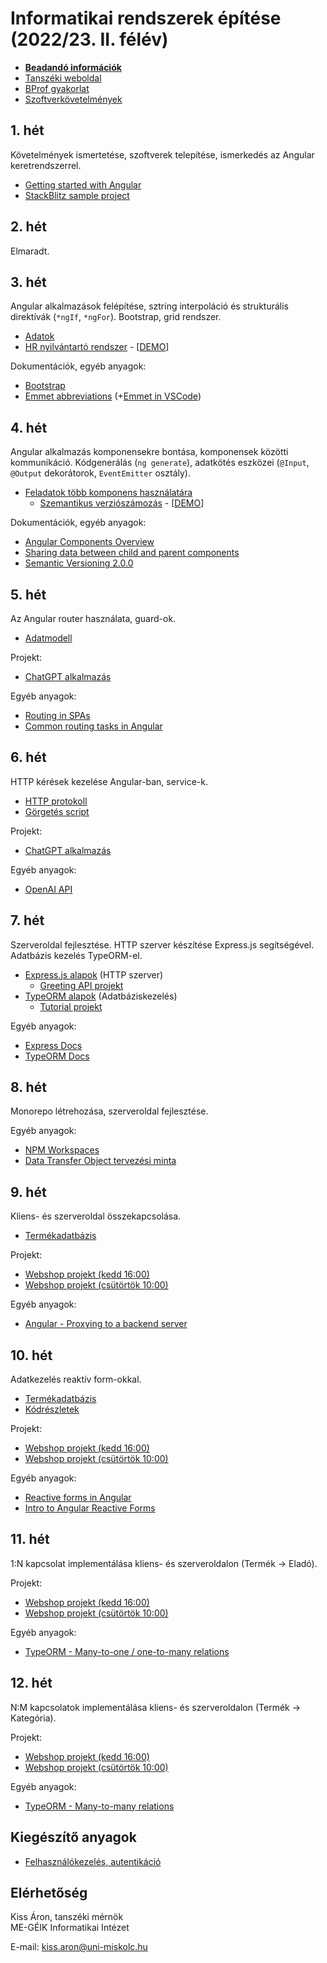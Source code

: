 # Informatikai rendszerek építése (2022/23. II. félév)

- [**Beadandó információk**](assignment.md)
- [Tanszéki weboldal](https://oktatas.iit.uni-miskolc.hu/doku.php?id=tanszek:oktatas:informatikai_rendszerek_epitese:informatikai_rendszerek_epitese)
- [BProf gyakorlat](bprof.md)
- [Szoftverkövetelmények](sw_requirements.md)

## 1. hét
Követelmények ismertetése, szoftverek telepítése, ismerkedés az Angular keretrendszerrel.

- [Getting started with Angular](https://angular.io/start)
- [StackBlitz sample project](https://angular.io/generated/live-examples/getting-started-v0/stackblitz.html)

## 2. hét
Elmaradt.

## 3. hét
Angular alkalmazások felépítése, sztring interpoláció és strukturális direktívák (`*ngIf`, `*ngFor`). Bootstrap, grid rendszer.

- [Adatok](https://github.com/aron123/infrend-2023/blob/master/_data/applicants.ts)
- [HR nyilvántartó rendszer](https://github.com/aron123/infrend-2023/tree/master/hr-application) - [[DEMO](demos/hr-application)]

Dokumentációk, egyéb anyagok:
- [Bootstrap](https://getbootstrap.com/docs)
- [Emmet abbreviations](https://docs.emmet.io/abbreviations/syntax/) (+[Emmet in VSCode](https://code.visualstudio.com/docs/editor/emmet))

## 4. hét
Angular alkalmazás komponensekre bontása, komponensek közötti kommunikáció. Kódgenerálás (`ng generate`), adatkötés eszközei (`@Input`, `@Output` dekorátorok, `EventEmitter` osztály).

- [Feladatok több komponens használatára](component-interaction.md)
    - [Szemantikus verziószámozás](https://github.com/aron123/infrend-2023/tree/master/semver) - [[DEMO](demos/semver)]

Dokumentációk, egyéb anyagok:
- [Angular Components Overview](https://angular.io/guide/component-overview)
- [Sharing data between child and parent components](https://angular.io/guide/inputs-outputs)
- [Semantic Versioning 2.0.0](https://semver.org/)

## 5. hét
Az Angular router használata, guard-ok.

- [Adatmodell](https://github.com/aron123/infrend-2023/blob/master/_data/chat-gpt.models.ts)

Projekt:
- [ChatGPT alkalmazás](https://github.com/aron123/infrend-2023/tree/master/chat-gpt)

Egyéb anyagok:
- [Routing in SPAs](https://dev.to/marcomonsanto/routing-in-spas-173i)
- [Common routing tasks in Angular](https://angular.io/guide/router)

## 6. hét
HTTP kérések kezelése Angular-ban, service-k.

- [HTTP protokoll](http.md)
- [Görgetés script](scrolling.md)

Projekt:
- [ChatGPT alkalmazás](https://github.com/aron123/infrend-2023/tree/master/chat-gpt)

Egyéb anyagok:
- [OpenAI API](https://platform.openai.com/docs/introduction)

## 7. hét
Szerveroldal fejlesztése. HTTP szerver készítése Express.js segítségével. Adatbázis kezelés TypeORM-el.

- [Express.js alapok](express.md) (HTTP szerver)
    - [Greeting API projekt](https://github.com/aron123/infrend-2023/tree/master/greeting-api)
- [TypeORM alapok](typeorm.md) (Adatbáziskezelés)
    - [Tutorial projekt](https://github.com/aron123/infrend-2023/tree/master/typeorm-tutorial)

Egyéb anyagok:
- [Express Docs](https://expressjs.com/)
- [TypeORM Docs](https://typeorm.io/)

## 8. hét
Monorepo létrehozása, szerveroldal fejlesztése.

Egyéb anyagok:
- [NPM Workspaces](https://docs.npmjs.com/cli/v9/using-npm/workspaces?v=true)
- [Data Transfer Object tervezési minta](https://en.wikipedia.org/wiki/Data_transfer_object)

## 9. hét
Kliens- és szerveroldal összekapcsolása.

- [Termékadatbázis](product-database.md)

Projekt:
- [Webshop projekt (kedd 16:00)](https://github.com/aron123/infrend-2023/tree/master/webshop-k16)
- [Webshop projekt (csütörtök 10:00)](https://github.com/aron123/infrend-2023/tree/master/webshop-cs10)

Egyéb anyagok:
- [Angular - Proxying to a backend server](https://angular.io/guide/build#proxying-to-a-backend-server)

## 10. hét
Adatkezelés reaktív form-okkal.

- [Termékadatbázis](product-database.md)
- [Kódrészletek](webshop-code-snippets.md)

Projekt:
- [Webshop projekt (kedd 16:00)](https://github.com/aron123/infrend-2023/tree/master/webshop-k16)
- [Webshop projekt (csütörtök 10:00)](https://github.com/aron123/infrend-2023/tree/master/webshop-cs10)

Egyéb anyagok:
- [Reactive forms in Angular](https://angular.io/guide/reactive-forms)
- [Intro to Angular Reactive Forms](https://betterprogramming.pub/intro-to-angular-reactive-forms-fc5cd636ce1f)

## 11. hét
1:N kapcsolat implementálása kliens- és szerveroldalon (Termék -> Eladó).

Projekt:
- [Webshop projekt (kedd 16:00)](https://github.com/aron123/infrend-2023/tree/master/webshop-k16)
- [Webshop projekt (csütörtök 10:00)](https://github.com/aron123/infrend-2023/tree/master/webshop-cs10)

Egyéb anyagok:
- [TypeORM - Many-to-one / one-to-many relations](https://typeorm.io/many-to-one-one-to-many-relations)

## 12. hét
N:M kapcsolatok implementálása kliens- és szerveroldalon (Termék -> Kategória).

Projekt:
- [Webshop projekt (kedd 16:00)](https://github.com/aron123/infrend-2023/tree/master/webshop-k16)
- [Webshop projekt (csütörtök 10:00)](https://github.com/aron123/infrend-2023/tree/master/webshop-cs10)

Egyéb anyagok:
- [TypeORM - Many-to-many relations](https://typeorm.io/many-to-many-relations)

## Kiegészítő anyagok

- [Felhasználókezelés, autentikáció](authentication.md)

## Elérhetőség
Kiss Áron, tanszéki mérnök<br>
ME-GÉIK Informatikai Intézet

E-mail: kiss.aron@uni-miskolc.hu
